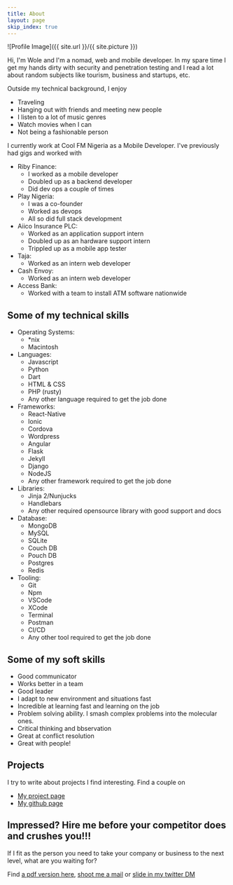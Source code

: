 ```yaml
---
title: About
layout: page
skip_index: true
---
```

![Profile Image]({{ site.url }}/{{ site.picture }})

Hi, I'm Wole and I'm a nomad, web and mobile developer. 
In my spare time I get my hands dirty with security and penetration testing 
and I read a lot about random subjects like tourism, business and startups, etc.  

Outside my technical background, I enjoy
- Traveling
- Hanging out with friends and meeting new people
- I listen to a lot of music genres
- Watch movies when I can
- Not being a fashionable person

I currently work at Cool FM Nigeria as a Mobile Developer. I've previously had gigs and worked with

- Riby Finance:
	- I worked as a mobile developer
	- Doubled up as a backend developer
	- Did dev ops a couple of times
- Play Nigeria:
	- I was a co-founder
	- Worked as devops
	- All so did full stack development
- Aiico Insurance PLC:
	- Worked as an application support intern
	- Doubled up as an hardware support intern
	- Trippled up as a mobile app tester
- Taja:
	- Worked as an intern web developer
- Cash Envoy:
	- Worked as an intern web developer
- Access Bank:
	- Worked with a team to install ATM software nationwide


## Some of my technical skills
- Operating Systems:
	- *nix
	- Macintosh
- Languages:
	- Javascript
	- Python
	- Dart
	- HTML & CSS
	- PHP (rusty)
	- Any other language required to get the job done
- Frameworks:
	- React-Native
	- Ionic
	- Cordova
	- Wordpress
	- Angular
	- Flask
	- Jekyll
	- Django
	- NodeJS
	- Any other framework required to get the job done
- Libraries:
	- Jinja 2/Nunjucks
	- Handlebars
	- Any other required opensource library with good support and docs
- Database:
	- MongoDB
	- MySQL
	- SQLite
	- Couch DB
	- Pouch DB
	- Postgres
	- Redis
- Tooling:
	- Git
	- Npm
	- VSCode
	- XCode
	- Terminal
	- Postman
	- CI/CD
	- Any other tool required to get the job done

## Some of my soft skills
- Good communicator
- Works better in a team
- Good leader
- I adapt to new environment and situations fast
- Incredible at learning fast and learning on the job
- Problem solving ability. I smash complex problems into the molecular ones.
- Critical thinking and bbservation
- Great at conflict resolution
- Great with people!

## Projects
I try to write about projects I find interesting. Find a couple on
- [My project page](/projects)  
- [My github page](https://github.com/mczlatan)  

## Impressed? Hire me before your competitor does and crushes you!!!
If I fit as the person you need to take your company or business to the next level, what are you waiting for?

Find [a pdf version here](), [shoot me a mail](/) or [slide in my twitter DM](/)  
